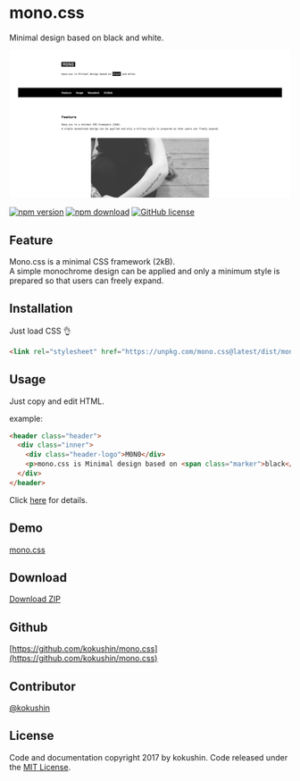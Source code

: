 # mono.css

 Minimal design based on black and white.

![;)](https://raw.githubusercontent.com/kokushin/mono.css/master/docs/img/share.png)

[![npm version](https://badge.fury.io/js/mono.css.svg)](https://badge.fury.io/js/mono.css)
[![npm download](http://img.shields.io/npm/dm/mono.css.svg)](https://www.npmjs.com/package/mono.css)
[![GitHub license](https://img.shields.io/badge/license-MIT-brightgreen.svg)](https://raw.githubusercontent.com/kokushin/mono.css/master/LICENSE)

## Feature

Mono.css is a minimal CSS framework (2kB). <br>A simple monochrome design can be applied and only a minimum style is prepared so that users can freely expand.

## Installation

Just load CSS 👌

```html
<link rel="stylesheet" href="https://unpkg.com/mono.css@latest/dist/mono.min.css">
```

## Usage

Just copy and edit HTML.

example:

```html
<header class="header">
  <div class="inner">
    <div class="header-logo">M0N0</div>
    <p>mono.css is Minimal design based on <span class="marker">black</span> and white.</p>
  </div>
</header>
```

Click [here](#document) for details.

## Demo

[mono.css](mono.css)

## Download
[Download ZIP](https://github.com/kokushin/mono.css/archive/master.zip)

## Github
[https://github.com/kokushin/mono.css](https://github.com/kokushin/mono.css)

## Contributor
[@kokushin](https://github.com/kokushin)

## License
Code and documentation copyright 2017 by kokushin. Code released under the [MIT License](https://github.com/kokushin/mono.css/blob/master/LICENSE).
